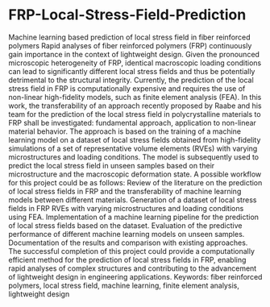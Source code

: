 # FRP-Local-Stress-Field-Prediction
Machine learning based prediction of local stress field in fiber reinforced polymers
Rapid analyses of fiber reinforced polymers (FRP) continuously gain importance in the context of lightweight design. 
Given the pronounced microscopic heterogeneity of FRP, identical macroscopic loading conditions can lead to significantly different local stress fields and thus be potentially detrimental to the structural integrity.
Currently, the prediction of the local stress field in FRP is computationally expensive and requires the use of non-linear high-fidelity models, such as finite element analysis (FEA).
In this work, the transferability of an approach recently proposed by Raabe and his team for the prediction of the local stress field in polycrystalline materials to FRP shall be investigated: fundamental approach, application to non-linear material behavior.
The approach is based on the training of a machine learning model on a dataset of local stress fields obtained from high-fidelity simulations of a set of representative volume elements (RVEs) with varying microstructures and loading conditions.
The model is subsequently used to predict the local stress field in unseen samples based on their microstructure and the macroscopic deformation state.
A possible workflow for this project could be as follows:
Review of the literature on the prediction of local stress fields in FRP and the transferability of machine learning models between different materials.
Generation of a dataset of local stress fields in FRP RVEs with varying microstructures and loading conditions using FEA.
Implementation of a machine learning pipeline for the prediction of local stress fields based on the dataset.
Evaluation of the predictive performance of different machine learning models on unseen samples.
Documentation of the results and comparison with existing approaches.
The successful completion of this project could provide a computationally efficient method for the prediction of local stress fields in FRP, enabling rapid analyses of complex structures and contributing to the advancement of lightweight design in engineering applications.
Keywords: fiber reinforced polymers, local stress field, machine learning, finite element analysis, lightweight design
